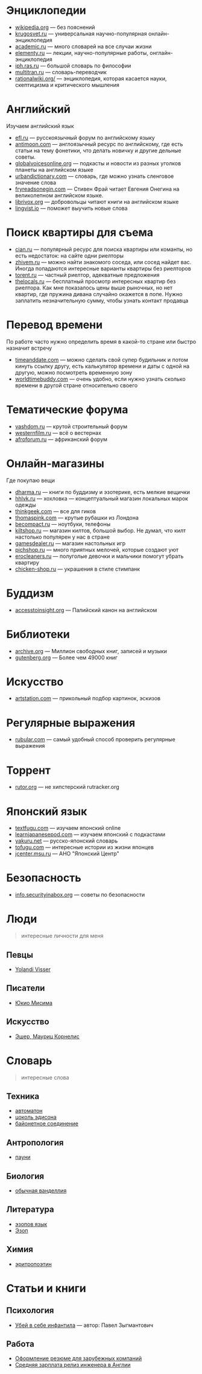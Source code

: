 # Энциклопедии
* [wikipedia.org](https://www.wikipedia.org/) — без пояснений
* [krugosvet.ru](http://www.krugosvet.ru/) — универсальная научно-популярная онлайн-энциклопедия
* [academic.ru](http://dic.academic.ru/) — много словарей на все случаи жизни
* [elementy.ru](http://elementy.ru/) — лекции, научно-популярные работы, онглайн-энциклопедия
* [iph.ras.ru](http://iph.ras.ru/enc.htm) — большой словарь по философии
* [multitran.ru](http://www.multitran.ru/c/m.exe?a=1) — словарь-переводчик
* [rationalwiki.org/](http://ru.rationalwiki.org/wiki/Main_Page) — энциклопедия, которая касается науки, скептицизма и критического мышления

# Английский 
Изучаем английский язык
* [efl.ru](http://www.efl.ru/) — русскоязычный форум по английскому языку
* [antimoon.com](http://antimoon.com/) — англоязычный ресурс по английскому, где есть статьи на тему фонетики, что делать новичку и другие дельные советы.
* [globalvoicesonline.org](https://globalvoicesonline.org/-/special/global-voices-podcast/) — подкасты и новости из разных уголков планеты на английском языке
* [urbandictionary.com](http://www.urbandictionary.com/) — словарь, где можно узнать сленговое значение слова
* [fryreadsonegin.com](http://fryreadsonegin.com/) — Стивен Фрай читает Евгения Онегина на великолепном английском языке.
* [librivox.org](https://librivox.org/) — добровольцы читают книги на английском языке
* [lingvist.io](https://lingvist.io/) — поможет выучить новые слова

# Поиск квартиры для съема 
* [cian.ru](http://www.cian.ru/) — популярный ресурс для поиска квартиры или команты, но есть недостаток: на сайте одни риелторы
* [zhivem.ru](http://www.zhivem.ru/) — можно найти знакомого соседа, или сосед найдет вас. Иногда попадаются интересные варианты квартиры без риелторов
* [torent.ru](http://torent.ru/) — частный риелтор, адекватные предложения
* [thelocals.ru](http://thelocals.ru/) — бесплатный просмотр интересных квартир без риелтора. Как мне показалось цены выше рыночных, но нет квартир, где пружина дивана случайно окажется в попе. Нужно заплатить незначительную сумму, чтобы узнать контакт продавца

# Перевод времени 
По работе часто нужно определить время в какой-то стране или быстро назначит встречу
* [timeanddate.com](http://www.timeanddate.com/) — можно сделать свой супер будильник и потом кинуть ссылку другу, есть калькулятор времени и даты с одной на другую, можно посмотреть временную зону
* [worldtimebuddy.com](http://www.worldtimebuddy.com/) — очень удобно, если нужно узнать сколько времени в другой стране относительно своего

# Тематические форума
* [vashdom.ru](http://forum.vashdom.ru/) — крутой строительный форум
* [westernfilm.ru](http://westernfilm.ru/) — всё о вестернах
* [afroforum.ru](http://afroforum.ru/index.php) — африканский форум

# Онлайн-магазины
Где покупаю вещи
* [dharma.ru](http://dharma.ru/index.php) — книги по буддизму и эзотерике, есть мелкие вещички
* [hhlvk.ru](http://hhlvk.ru/) — хохловка — концептуальный магазин локальных марок одежды  
* [thinkgeek.com](http://www.thinkgeek.com/) — все для гиков
* [thomaspink.com](http://www.thomaspink.com/) — крутые рубашки из Лондона 
* [becompact.ru](http://www.becompact.ru/) — ноутбуки, телефоны
* [kiltshop.ru](http://www.kiltshop.ru/) — магазин килтов, большой выбор. Не думал, что килт настолько популярен у нас в стране
* [gamesdealer.ru](http://www.gamesdealer.ru/) — магазин настольных игр
* [pichshop.ru](http://www.pichshop.ru/) — много приятных мелочей, которые создают уют
* [erocleaners.ru](http://erocleaners.ru/) — полуголые девочки и мальчики помогут убрать квартиру
* [chicken-shop.ru](http://chicken-shop.ru/) — украшения в стиле стимпанк 

# Буддизм
* [accesstoinsight.org](http://www.accesstoinsight.org/) — Палийский канон на английском

# Библиотеки
* [archive.org](https://archive.org/) — Миллион свободных книг, записей и музыки
* [gutenberg.org](http://www.gutenberg.org/wiki/Main_Page) — Более чем 49000 книг

# Искусство
* [artstation.com](https://www.artstation.com/) — прикольный подбор картинок, эскизов 

# Регулярные выражения
* [rubular.com](http://www.rubular.com/) — самый удобный способ проверить регулярные выражения

# Торрент
* [rutor.org](http://zerkalo-rutor.org/) — не хипстерский rutracker.org 

# Японский язык
* [textfugu.com](http://www.textfugu.com/) — изучаем японский online 
* [learnjapanesepod.com](http://learnjapanesepod.com/) — изучаем японский с подкастами
* [yakuru.net](http://yakuru.net/?lang=ru-RU) — русско-японский словарь
* [tofugu.com](http://www.tofugu.com/) — интересные истории из жизни японцев
* [jcenter.msu.ru](http://www.jcenter.msu.ru/) — АНО "Японский Центр"

# Безопасность
* [info.securityinabox.org](https://info.securityinabox.org/ru) — советы по безопасности

# Люди
> интересные личности для меня

## Певцы
* [Yolandi Visser](https://en.wikipedia.org/wiki/Yolandi_Visser)

## Писатели
* [Юкио Мисима](https://ru.wikipedia.org/wiki/%D0%AE%D0%BA%D0%B8%D0%BE_%D0%9C%D0%B8%D1%81%D0%B8%D0%BC%D0%B0)

## Искусство
* [Эшер, Мауриц Корнелис](https://ru.wikipedia.org/wiki/%D0%AD%D1%88%D0%B5%D1%80,_%D0%9C%D0%B0%D1%83%D1%80%D0%B8%D1%86_%D0%9A%D0%BE%D1%80%D0%BD%D0%B5%D0%BB%D0%B8%D1%81)

# Cловарь
> интересные слова

## Техника
* [автоматон](https://ru.wikipedia.org/wiki/%D0%90%D0%B2%D1%82%D0%BE%D0%BC%D0%B0%D1%82%D0%BE%D0%BD)
* [цоколь эдисона](https://ru.wikipedia.org/wiki/%D0%A6%D0%BE%D0%BA%D0%BE%D0%BB%D1%8C_%D0%AD%D0%B4%D0%B8%D1%81%D0%BE%D0%BD%D0%B0)
* [байонетное соединение](https://ru.wikipedia.org/wiki/%D0%91%D0%B0%D0%B9%D0%BE%D0%BD%D0%B5%D1%82%D0%BD%D0%BE%D0%B5_%D1%81%D0%BE%D0%B5%D0%B4%D0%B8%D0%BD%D0%B5%D0%BD%D0%B8%D0%B5)

## Антропология
* [пауни](https://ru.wikipedia.org/wiki/%D0%9F%D0%B0%D1%83%D0%BD%D0%B8)

## Биология
* [обычная ванделлия](https://ru.wikipedia.org/wiki/%D0%9E%D0%B1%D1%8B%D1%87%D0%BD%D0%B0%D1%8F_%D0%B2%D0%B0%D0%BD%D0%B4%D0%B5%D0%BB%D0%BB%D0%B8%D1%8F)
 
## Литература
* [эзопов язык](https://ru.wikipedia.org/wiki/%D0%AD%D0%B7%D0%BE%D0%BF%D0%BE%D0%B2_%D1%8F%D0%B7%D1%8B%D0%BA)
* [Эзоп](https://ru.wikipedia.org/wiki/%D0%AD%D0%B7%D0%BE%D0%BF)

## Химия
* [эритропоэтин](https://ru.wikipedia.org/wiki/%D0%AD%D1%80%D0%B8%D1%82%D1%80%D0%BE%D0%BF%D0%BE%D1%8D%D1%82%D0%B8%D0%BD)

# Статьи и книги
## Психология
* [Убей в себе инфантила](http://www.universalinternetlibrary.ru/book/15767/ogl.shtml) — автор: Павел Зыгмантович

## Работа
* [Оформление резюме для зарубежных компаний](http://megamozg.ru/post/10304/)
* [Средняя зарплата релиз инженера в Англии](http://www.itjobswatch.co.uk/jobs/uk/release%20engineer.do)
